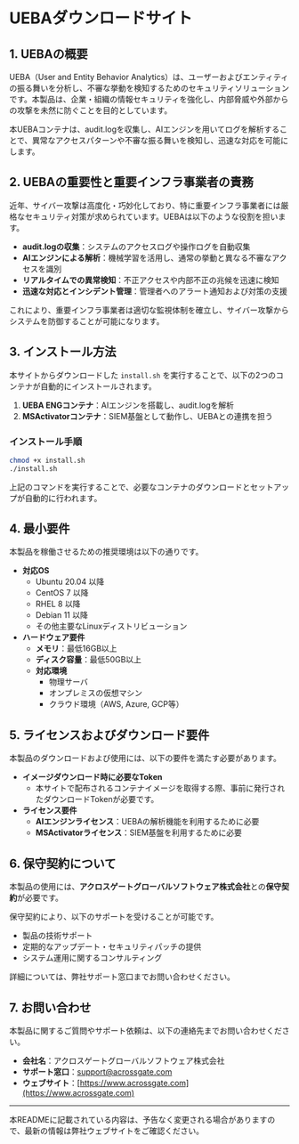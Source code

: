 # UEBAダウンロードサイト

## 1. UEBAの概要

UEBA（User and Entity Behavior Analytics）は、ユーザーおよびエンティティの振る舞いを分析し、不審な挙動を検知するためのセキュリティソリューションです。本製品は、企業・組織の情報セキュリティを強化し、内部脅威や外部からの攻撃を未然に防ぐことを目的としています。

本UEBAコンテナは、audit.logを収集し、AIエンジンを用いてログを解析することで、異常なアクセスパターンや不審な振る舞いを検知し、迅速な対応を可能にします。

## 2. UEBAの重要性と重要インフラ事業者の責務

近年、サイバー攻撃は高度化・巧妙化しており、特に重要インフラ事業者には厳格なセキュリティ対策が求められています。UEBAは以下のような役割を担います。

- **audit.logの収集**：システムのアクセスログや操作ログを自動収集
- **AIエンジンによる解析**：機械学習を活用し、通常の挙動と異なる不審なアクセスを識別
- **リアルタイムでの異常検知**：不正アクセスや内部不正の兆候を迅速に検知
- **迅速な対応とインシデント管理**：管理者へのアラート通知および対策の支援

これにより、重要インフラ事業者は適切な監視体制を確立し、サイバー攻撃からシステムを防御することが可能になります。

## 3. インストール方法

本サイトからダウンロードした `install.sh` を実行することで、以下の2つのコンテナが自動的にインストールされます。

1. **UEBA ENGコンテナ**：AIエンジンを搭載し、audit.logを解析
2. **MSActivatorコンテナ**：SIEM基盤として動作し、UEBAとの連携を担う

### インストール手順

```bash
chmod +x install.sh
./install.sh
```

上記のコマンドを実行することで、必要なコンテナのダウンロードとセットアップが自動的に行われます。

## 4. 最小要件

本製品を稼働させるための推奨環境は以下の通りです。

- **対応OS**
  - Ubuntu 20.04 以降
  - CentOS 7 以降
  - RHEL 8 以降
  - Debian 11 以降
  - その他主要なLinuxディストリビューション
- **ハードウェア要件**
  - **メモリ**：最低16GB以上
  - **ディスク容量**：最低50GB以上
  - **対応環境**
    - 物理サーバ
    - オンプレミスの仮想マシン
    - クラウド環境（AWS, Azure, GCP等）

## 5. ライセンスおよびダウンロード要件

本製品のダウンロードおよび使用には、以下の要件を満たす必要があります。

- **イメージダウンロード時に必要なToken**
  - 本サイトで配布されるコンテナイメージを取得する際、事前に発行されたダウンロードTokenが必要です。
- **ライセンス要件**
  - **AIエンジンライセンス**：UEBAの解析機能を利用するために必要
  - **MSActivatorライセンス**：SIEM基盤を利用するために必要

## 6. 保守契約について

本製品の使用には、**アクロスゲートグローバルソフトウェア株式会社**との**保守契約**が必要です。

保守契約により、以下のサポートを受けることが可能です。

- 製品の技術サポート
- 定期的なアップデート・セキュリティパッチの提供
- システム運用に関するコンサルティング

詳細については、弊社サポート窓口までお問い合わせください。

## 7. お問い合わせ

本製品に関するご質問やサポート依頼は、以下の連絡先までお問い合わせください。

- **会社名**：アクロスゲートグローバルソフトウェア株式会社
- **サポート窓口**：[support@acrossgate.com](mailto:support@acrossgate.com)
- **ウェブサイト**：[https://www.acrossgate.com](https://www.acrossgate.com)

---

本READMEに記載されている内容は、予告なく変更される場合がありますので、最新の情報は弊社ウェブサイトをご確認ください。


